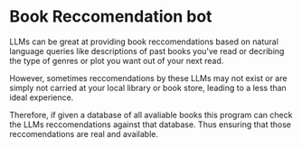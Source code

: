 # Book Reccomendation bot
 
LLMs can be great at providing book reccomendations based on natural language queries like descriptions of past books you've read or decribing the type of genres or plot you want out of your next read.

However, sometimes reccomendations by these LLMs may not exist or are simply not carried at your local library or book store, leading to a less than ideal experience. 

Therefore, if given a database of all avaliable books this program can check the LLMs reccomendations against that database. Thus ensuring that those reccomendations are real and available.  
